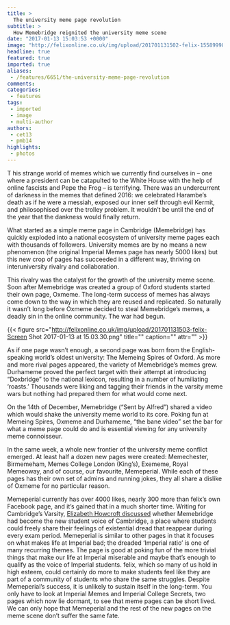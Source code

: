 ```yaml
---
title: >
  The university meme page revolution
subtitle: >
  How Memebridge reignited the university meme scene
date: "2017-01-13 15:03:53 +0000"
image: "http://felixonline.co.uk/img/upload/201701131502-felix-15589998_1244623018909408_6555442564566862081_n.jpg"
headline: true
featured: true
imported: true
aliases:
 - /features/6651/the-university-meme-page-revolution
comments:
categories:
 - features
tags:
 - imported
 - image
 - multi-author
authors:
 - cet13
 - pmb14
highlights:
 - photos
---
```


T        his strange world of memes which we currently find ourselves in – one where a president can be catapulted to the White House with the help of online fascists and Pepe the Frog – is terrifying. There was an undercurrent of darkness in the memes that defined 2016: we celebrated Harambe’s death as if he were a messiah, exposed our inner self through evil Kermit, and philosophised over the trolley problem. It wouldn’t be until the end of the year that the dankness would finally return.

What started as a simple meme page in Cambridge (Memebridge) has quickly exploded into a national ecosystem of university meme pages each with thousands of followers. University memes are by no means a new phenomenon (the original Imperial Memes page has nearly 5000 likes) but this new crop of pages has succeeded in a different way, thriving on interuniversity rivalry and collaboration.

This rivalry was the catalyst for the growth of the university meme scene. Soon after Memebridge was created a group of Oxford students started their own page, Oxmeme. The long-term success of memes has always come down to the way in which they are reused and replicated. So naturally it wasn’t long before Oxmeme decided to steal Memebridge’s memes, a deadly sin in the online community. The war had begun.

{{< figure src="http://felixonline.co.uk/img/upload/201701131503-felix-Screen Shot 2017-01-13 at 15.03.30.png" title="" caption="" attr="" >}}

As if one page wasn’t enough, a second page was born from the English-speaking world’s oldest university: The Memeing Spires of Oxford. As more and more rival pages appeared, the variety of Memebridge’s memes grew. Durhameme proved the perfect target with their attempt at introducing “Doxbridge” to the national lexicon, resulting in a number of humiliating ‘roasts.’ Thousands were liking and tagging their friends in the varsity meme wars but nothing had prepared them for what would come next.

On the 14th of December, Memebridge (“Sent by Alfred”) shared a video which would shake the university meme world to its core. Poking fun at Memeing Spires, Oxmeme and Durhameme, “the bane video” set the bar for what a meme page could do and is essential viewing for any university meme connoisseur.

In the same week, a whole new frontier of the university meme conflict emerged. At least half a dozen new pages were created: Memechester, Birmemeham, Memes College London (King’s), Exememe, Royal Memeoway, and of course, our favourite, Memeperial. While each of these pages has their own set of admins and running jokes, they all share a dislike of Oxmeme for no particular reason.

Memeperial currently has over 4000 likes, nearly 300 more than felix’s own Facebook page, and it’s gained that in a much shorter time. Writing for Cambridge’s Varsity, [Elizabeth Howcroft discussed](http://www.varsity.co.uk/comment/11652) whether Memebridge had become the new student voice of Cambridge, a place where students could freely share their feelings of existential dread that reappear during every exam period. Memeperial is similar to other pages in that it focuses on what makes life at Imperial bad; the dreaded ‘Imperial ratio’ is one of many recurring themes. The page is good at poking fun of the more trivial things that make our life at Imperial miserable and maybe that’s enough to qualify as the voice of Imperial students. felix, which so many of us hold in high esteem, could certainly do more to make students feel like they are part of a community of students who share the same struggles. Despite Memeperial’s success, it is unlikely to sustain itself in the long-term. You only have to look at Imperial Memes and Imperial College Secrets, two pages which now lie dormant, to see that meme pages can be short lived. We can only hope that Memeperial and the rest of the new pages on the meme scene don’t suffer the same fate.
